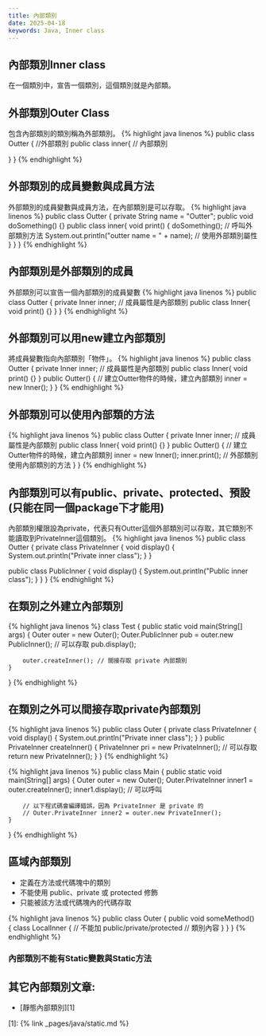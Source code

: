 ```yaml
---
title: 內部類別
date: 2025-04-18
keywords: Java, Inner class
---
```

## 內部類別Inner class
在一個類別中，宣告一個類別，這個類別就是內部類。

## 外部類別Outer Class
包含內部類別的類別稱為外部類別。
{% highlight java linenos %}
public class Outter { //外部類別
  public class inner{ // 內部類別
    
  }
}
{% endhighlight %}

## 外部類別的成員變數與成員方法
外部類別的成員變數與成員方法，在內部類別是可以存取。
{% highlight java linenos %}
public class Outter {
  private String name = "Outter";
  public void doSomething() {}
  public class inner{
    void print() {
      doSomething(); // 呼叫外部類別方法
      System.out.println("outter name = " + name); // 使用外部類別屬性
    }
  }
}
{% endhighlight %}

## 內部類別是外部類別的成員
外部類別可以宣告一個內部類別的成員變數
{% highlight java linenos %}
public class Outter {
  private Inner inner; // 成員屬性是內部類別
  public class Inner{
    void print() {}
  }
}
{% endhighlight %}

## 外部類別可以用new建立內部類別
將成員變數指向內部類別「物件」。
{% highlight java linenos %}
public class Outter {
  private Inner inner; // 成員屬性是內部類別
  public class Inner{
    void print() {}
  }
  public Outter() {
    // 建立Outter物件的時候，建立內部類別
    inner = new Inner();
  }
}
{% endhighlight %}

## 外部類別可以使用內部類的方法
{% highlight java linenos %}
public class Outter {
  private Inner inner; // 成員屬性是內部類別
  public class Inner{
    void print() {}
  }
  public Outter() {
    // 建立Outter物件的時候，建立內部類別
    inner = new Inner();
    inner.print(); // 外部類別使用內部類別的方法
  }
}
{% endhighlight %}

## 內部類別可以有public、private、protected、預設(只能在同一個package下才能用)
內部類別權限設為private，代表只有Outter這個外部類別可以存取，其它類別不能讀取到PrivateInner這個類別。
{% highlight java linenos %}
public class Outter {
  private class PrivateInner {
    void display() {
      System.out.println("Private inner class");
    }
  }

  public class PublicInner {
    void display() {
      System.out.println("Public inner class");
    }
  }
}
{% endhighlight %}

## 在類別之外建立內部類別
{% highlight java linenos %}
class Test {
    public static void main(String[] args) {
        Outer outer = new Outer();
        Outer.PublicInner pub = outer.new PublicInner(); // 可以存取
        pub.display();
        
        outer.createInner(); // 間接存取 private 內部類別
    }
}
{% endhighlight %}

## 在類別之外可以間接存取private內部類別

{% highlight java linenos %}
public class Outer {
    private class PrivateInner {
        void display() {
            System.out.println("Private inner class");
        }
    }
    public PrivateInner createInner() {
        PrivateInner pri = new PrivateInner();  // 可以存取
        return new PrivateInner();
    }
}
{% endhighlight %}

{% highlight java linenos %}
public class Main {
    public static void main(String[] args) {
        Outer outer = new Outer();
        Outer.PrivateInner inner1 = outer.createInner();
        inner1.display();  // 可以呼叫
        
        // 以下程式碼會編譯錯誤，因為 PrivateInner 是 private 的
        // Outer.PrivateInner inner2 = outer.new PrivateInner();
    }
}
{% endhighlight %}

## 區域內部類別
- 定義在方法或代碼塊中的類別
- 不能使用 public、private 或 protected 修飾
- 只能被該方法或代碼塊內的代碼存取

{% highlight java linenos %}
public class Outer {
    public void someMethod() {
        class LocalInner {  // 不能加 public/private/protected
            // 類別內容
        }
    }
}
{% endhighlight %}

### 內部類別不能有Static變數與Static方法

## 其它內部類別文章:

- [靜態內部類別][1]


[1]: {% link _pages/java/static.md %}











